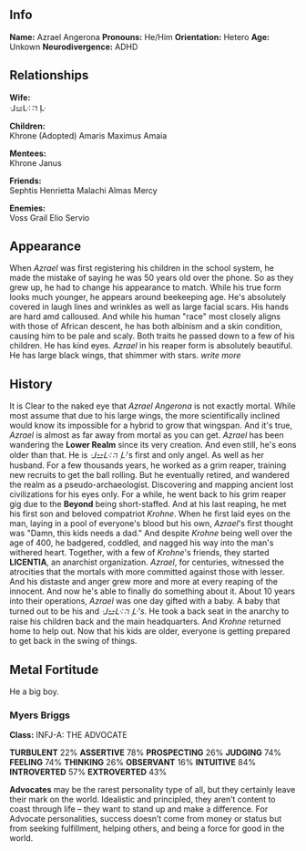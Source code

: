 ## Info
**Name:**                       Azrael Angerona
**Pronouns:**                   He/Him
**Orientation:**                Hetero
**Age:**                        Unkown
**Neurodivergence:**            ADHD
## Relationships
**Wife:**                  
ᒲ⚍ᒷ∷ℸ ̣ᒷ

**Children:**              
Khrone (Adopted)
Amaris
Maximus
Amaia

**Mentees:**             
Khrone
Janus

**Friends:**            
Sephtis
Henrietta
Malachi
Almas
Mercy

**Enemies:**               
Voss
	Grail
	Elio
	Servio

## Appearance
When *Azrael* was first registering his children in the school system, he made the mistake of saying he was 50 years old over the phone. So as they grew up, he had to change his appearance to match. While his true form looks much younger, he appears around beekeeping age. He's absolutely covered in laugh lines and wrinkles as well as large facial scars. His hands are hard amd calloused. And while his human "race" most closely aligns with those of African descent, he has both albinism and a skin condition, causing him to be pale and scaly. Both traits he passed down to a few of his children. He has kind eyes.
*Azrael* in his reaper form is absolutely beautiful. He has large black wings, that shimmer with stars. *write more*
## History
It is Clear to the naked eye that *Azrael Angerona* is not exactly mortal. While most assume that due to his large wings, the more scientifically inclined would know its impossible for a hybrid to grow that wingspan.
And it's true, *Azrael* is almost as far away from mortal as you can get. *Azrael* has been wandering the **Lower Realm** since its very creation. And even still, he's eons older than that. He is *ᒲ⚍ᒷ∷ℸ ̣ᒷ*'s first and only angel. As well as her husband. For a few thousands years, he worked as a grim reaper, training new recruits to get the ball rolling. But he eventually retired, and wandered the realm as a pseudo-archaeologist. Discovering and mapping ancient lost civilizations for his eyes only.
For a while, he went back to his grim reaper gig due to the **Beyond** being short-staffed. And at his last reaping, he met his first son and beloved compatriot *Krohne*. When he first laid eyes on the man, laying in a pool of everyone's blood but his own, *Azrael*'s first thought was "Damn, this kids needs a dad." And despite *Krohne* being well over the age of 400, he badgered, coddled, and nagged his way into the man's withered heart.
Together, with a few of *Krohne*'s friends, they started **LICENTIA**, an anarchist organization. *Azrael*, for centuries, witnessed the atrocities that the mortals with more committed against those with lesser. And his distaste and anger grew more and more at every reaping of the innocent. And now he's able to finally do something about it.
About 10 years into their operations, *Azrael* was one day gifted with a baby. A baby that turned out to be his and *ᒲ⚍ᒷ∷ℸ ̣ᒷ's*. He took a back seat in the anarchy to raise his children back and the main headquarters. And *Krohne* returned home to help out. Now that his kids are older, everyone is getting prepared to get back in the swing of things.
## Metal Fortitude
He a big boy.
### Myers Briggs
**Class:**                  INFJ-A: THE ADVOCATE

**TURBULENT**     22%       **ASSERTIVE**       78%
**PROSPECTING**   26%       **JUDGING**         74%
**FEELING**       74%       **THINKING**        26%
**OBSERVANT**     16%       **INTUITIVE**       84%
**INTROVERTED**   57%       **EXTROVERTED**     43%

**Advocates** may be the rarest personality type of all, but they certainly leave their mark on the world. Idealistic and principled, they aren’t content to coast through life – they want to stand up and make a difference. For Advocate personalities, success doesn’t come from money or status but from seeking fulfillment, helping others, and being a force for good in the world.